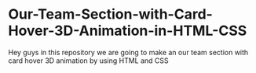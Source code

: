 # Our-Team-Section-with-Card-Hover-3D-Animation-in-HTML-CSS
Hey guys in this repository we are going to make an our team section with card hover 3D animation by using HTML and CSS
